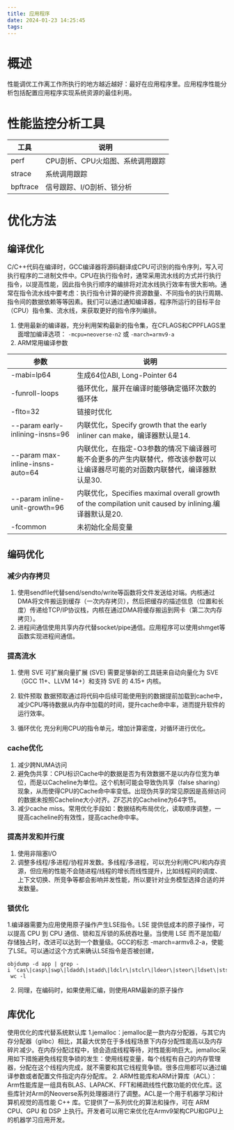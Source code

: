 ```yaml
---
title: 应用程序
date: 2024-01-23 14:25:45
tags:
---
```


# 概述
性能调优工作离工作所执行的地方越近越好：最好在应用程序里。应用程序性能分析包括配置应用程序实现系统资源的最佳利用。

# 性能监控分析工具
| 工具  | 说明 |
| ---------------- | --------------------------- |
| perf  | CPU剖析、CPU火焰图、系统调用跟踪   |
| strace  | 系统调用跟踪 |
|bpftrace| 信号跟踪、I/O剖析、锁分析|

# 优化方法
## 编译优化
C/C++代码在编译时，GCC编译器将源码翻译成CPU可识别的指令序列，写入可执行程序的二进制文件中。CPU在执行指令时，通常采用流水线的方式并行执行指令，以提高性能，因此指令执行顺序的编排将对流水线执行效率有很大影响。通常在指令流水线中要考虑：执行指令计算的硬件资源数量、不同指令的执行周期、指令间的数据依赖等等因素。我们可以通过通知编译器，程序所运行的目标平台（CPU）指令集、流水线，来获取更好的指令序列编排。
1. 使用最新的编译器，充分利用架构最新的指令集，在CFLAGS和CPPFLAGS里面增加编译选项：
`-mcpu=neoverse-n2` 或 `-march=armv9-a`
2. ARM常用编译参数

| 参数	| 说明  |
|-----|------|
|-mabi=lp64	|生成64位ABI, Long-Pointer 64|
|-funroll-loops	|循环优化，展开在编译时能够确定循环次数的循环体|
|-flto=32	|链接时优化|
|--param early-inlining-insns=96	|内联优化，Specify growth that the early inliner can make，编译器默认是14.|
|--param max-inline-insns-auto=64	|内联优化，在指定-O3参数的情况下编译器可能不会更多的产生内联替代，修改该参数可以让编译器尽可能的对函数内联替代，编译器默认是30.|
|--param inline-unit-growth=96	|内联优化，Specifies maximal overall growth of the compilation unit caused by inlining.编译器默认是20.|
|-fcommon	|未初始化全局变量|

## 编码优化
### 减少内存拷贝
1. 使用sendfile代替send/sendto/write等函数将文件发送给对端。内核通过DMA将文件搬运到缓存（一次内存拷贝），然后把缓存的描述信息（位置和长度）传递给TCP/IP协议栈，内核在通过DMA将缓存搬运到网卡（第二次内存拷贝）。
2. 进程间通信使用共享内存代替socket/pipe通信。应用程序可以使用shmget等函数实现进程间通信。
### 提高流水
1. 使用 SVE
可扩展向量扩展 (SVE) 需要足够新的工具链来自动向量化为 SVE（GCC 11+、LLVM 14+）和支持 SVE 的 4.15+ 内核。

2. 软件预取
数据预取通过将代码中后续可能使用到的数据提前加载到cache中，减少CPU等待数据从内存中加载的时间，提升cache命中率，进而提升软件的运行效率。

3. 循环优化
充分利用CPU的指令单元，增加计算密度，对循环进行优化。

### cache优化
1. 减少跨NUMA访问
2. 避免伪共享：CPU标识Cache中的数据是否为有效数据不是以内存位宽为单位，而是以Cacheline为单位。这个机制可能会导致伪共享（false sharing）现象，从而使得CPU的Cache命中率变低。出现伪共享的常见原因是高频访问的数据未按照Cacheline大小对齐。ZF芯片的Cacheline为64字节。
3. 减少cache miss。常用优化手段如：数据结构布局优化，读取顺序调整，一提高cacheline的有效性，提高cache命中率。


### 提高并发和并行度
1. 使用非阻塞I/O
2. 调整多线程/多进程/协程并发数。多线程/多进程，可以充分利用CPU和内存资源，但应用的性能不会随进程/线程的增长而线性提升，比如线程间的调度、上下文切换、所竞争等都会影响并发性能，所以要针对业务模型选择合适的并发数量。

### 锁优化
1.编译器需要为应用使用原子操作产生LSE指令。LSE 提供低成本的原子操作，可以提高 CPU 到 CPU 通信、锁和互斥锁的系统吞吐量。当使用 LSE 而不是加载/存储独占时，改进可以达到一个数量级。GCC的标志 -march=armv8.2-a，使能了LSE。可以通过这个方式来确认LSE指令是否被创建，
```
objdump -d app | grep -i 'cas\|casp\|swp\|ldadd\|stadd\|ldclr\|stclr\|ldeor\|steor\|ldset\|stset\|ldsmax\|stsmax\|ldsmin\|stsmin\|ldumax\|stumax\|ldumin\|stumin' | wc -l
```

2. 同理，在编码时，如果使用汇编，则使用ARM最新的原子操作



## 库优化
使用优化的库代替系统默认库
1.jemalloc：jemalloc是一款内存分配器，与其它内存分配器（glibc）相比，其最大优势在于多线程场景下内存分配性能高以及内存碎片减少。在内存分配过程中，锁会造成线程等待，对性能影响巨大。jemalloc采用如下措施避免线程竞争锁的发生：使用线程变量，每个线程有自己的内存管理器，分配在这个线程内完成，就不需要和其它线程竞争锁。很多应用都可以通过编译参数或者配置文件指定内存分配库。
2. ARM性能库和ARM计算库（ACL）：Arm性能库是一组具有BLAS、LAPACK、FFT和稀疏线性代数功能的优化库。这些库针对Arm的Neoverse系列处理器进行了调整。ACL是一个用于机器学习和计算机视觉的高性能 C++ 库。它提供了一系列优化的算法和操作，可在 ARM CPU、GPU 和 DSP 上执行。开发者可以用它来优化在Armv9架构CPU和GPU上的机器学习应用开发。
